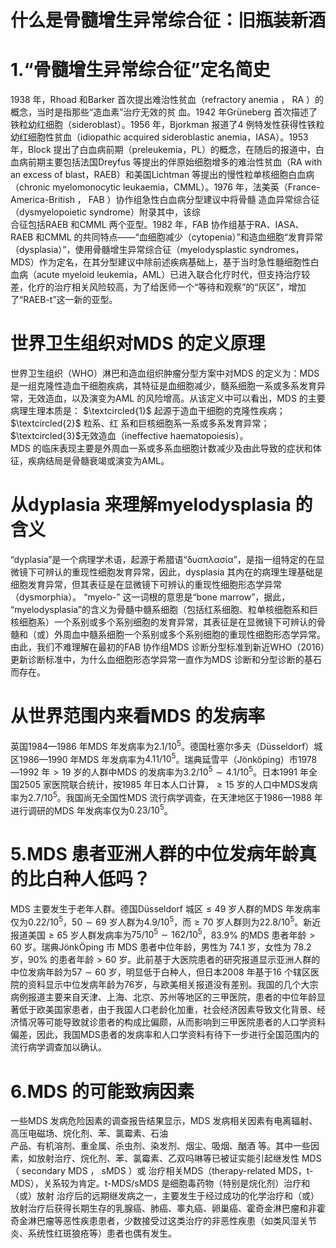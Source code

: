 # 什么是骨髓增生异常综合征：旧瓶装新酒  
# 1.“骨髓增生异常综合征”定名简史  
1938 年，Rhoad 和Barker 首次提出难治性贫血（refractory anemia ， RA ）的概念，当时是指那些“造血素”治疗无效的贫 血。1942 年Grüneberg 首次描述了铁粒幼红细胞（sideroblast）。1956 年，Bjorkman 报道了4 例特发性获得性铁粒幼红细胞性贫血（idiopathic acquired sideroblastic anemia，IASA）。1953 年，Block 提出了白血病前期（preleukemia，PL）的概念，在随后的报道中，白血病前期主要包括法国Dreyfus 等提出的伴原始细胞增多的难治性贫血（RA with an excess of blast，RAEB）和美国Lichtman 等提出的慢性粒单核细胞白血病（chronic myelomonocytic leukaemia，CMML）。1976 年，法美英（France-America-British ， FAB ）协作组急性白血病分型建议中将骨髓 造血异常综合征（dysmyelopoietic syndrome）附录其中，该综  
合征包括RAEB 和CMML 两个亚型。1982 年，FAB 协作组基于RA、IASA、RAEB 和CMML 的共同特点——“血细胞减少（cytopenia）”和造血细胞“发育异常（dysplasia）”，使用骨髓增生异常综合征（myelodysplastic syndromes，MDS）作为定名，在其分型建议中除前述疾病基础上，基于当时急性髓细胞性白血病（acute myeloid leukemia，AML）已进入联合化疗时代，但支持治疗较差，化疗的治疗相关风险较高，为了给医师一个“等待和观察”的“灰区”，增加了“RAEB-t”这一新的亚型。  
#  世界卫生组织对MDS 的定义原理  
世界卫生组织（WHO）淋巴和造血组织肿瘤分型方案中对MDS 的定义为：MDS 是一组克隆性造血干细胞疾病，其特征是血细胞减少，髓系细胞一系或多系发育异常，无效造血，以及演变为AML 的风险增高。从该定义中可以看出，MDS 的主要病理生理本质是： $\textcircled{1}$ 起源于造血干细胞的克隆性疾病； $\textcircled{2}$ 粒系、红 系和巨核细胞系一系或多系发育异常；$\textcircled{3}$无效造血（ineffective haematopoiesis）。  
MDS 的临床表现主要是外周血一系或多系血细胞计数减少及由此导致的症状和体征，疾病结局是骨髓衰竭或演变为AML。  
#  从dyplasia 来理解myelodysplasia 的含义  
“dyplasia”是一个病理学术语，起源于希腊语“δυσπλασία”，是指一组特定的在显微镜下可辨认的重现性细胞发育异常，因此，dysplasia 其内在的病理生理基础是细胞发育异常，但其表征是在显微镜下可辨认的重现性细胞形态学异常（dysmorphia）。
“myelo-” 这一词根的意思是“bone marrow”，据此，
“myelodysplasia”的含义为骨髓中髓系细胞（包括红系细胞、粒单核细胞系和巨核细胞系）一个系别或多个系别细胞的发育异常，其表征是在显微镜下可辨认的骨髓和（或）外周血中髓系细胞一个系别或多个系别细胞的重现性细胞形态学异常。由此，我们不难理解在最初的FAB 协作组MDS 诊断分型标准到新近WHO（2016）更新诊断标准中，为什么血细胞形态学异常一直作为MDS 诊断和分型诊断的基石而存在。  
#  从世界范围内来看MDS 的发病率  
英国1984—1986 年MDS 年发病率为$2.1/10^{5}$。德国杜塞尔多夫（Düsseldorf）城区1986—1990 年MDS 年发病率为$4.11/10^{5}$。瑞典延雪平（Jönköping）市1978—1992 年$>19$ 岁的人群中MDS 的发病率为$3.2/10^{5}\sim4.1/10^{5}$。日本1991 年全国2505 家医院联合统计，按1985 年日本人口计算，$\geqslant15$ 岁的人口中MDS发病率为$2.7/10^{5}$。我国尚无全国性MDS 流行病学调查，在天津地区于1986—1988 年进行调研的MDS 年发病率仅为$0.23/10^{5}$。  
# 5.MDS 患者亚洲人群的中位发病年龄真的比白种人低吗？  
MDS 主要发生于老年人群。德国Düsseldorf 城区$\leqslant49$ 岁人群的MDS 年发病率仅为$0.22/10^{5}$，$50\sim69$ 岁人群为$4.9/10^{5}$，而$\geqslant70$ 岁人群则为$22.8/10^{5}$。新近报道美国$\geqslant65$ 岁人群发病率为$75/10^{5}\sim162/10^{5}$，$83.9\%$ 的MDS 患者年龄$>60$ 岁。瑞典JönkÖping  市 MDS  患者中位年龄，男性为 74.1  岁，女性为 78.2 岁，$90\%$ 的患者年龄$>60$ 岁。此前基于大医院患者的研究报道显示亚洲人群的中位发病年龄为$57\sim60$ 岁，明显低于白种人，但日本2008 年基于16 个辖区医院的资料显示中位发病年龄为76岁，与欧美相关报道没有差别。我国的几个大宗病例报道主要来自天津、上海、北京、苏州等地区的三甲医院，患者的中位年龄显著低于欧美国家患者，由于我国人口老龄化加重，社会经济因素导致文化背景、经济情况等可能导致就诊患者的构成比偏颇，从而影响到三甲医院患者的人口学资料偏差，因此，我国MDS患者的发病率和人口学资料有待下一步进行全国范围内的流行病学调查加以确认。  
# $6.$MDS 的可能致病因素  
一些MDS 发病危险因素的调查报告结果显示，MDS 发病相关因素有电离辐射、高压电磁场、烷化剂、苯、氯霉素、石油  
产品、有机溶剂、重金属、杀虫剂、染发剂、烟尘、吸烟、酗酒 等。其中一些因素，如放射治疗、烷化剂、苯、氯霉素、乙双吗啉等已被证实能引起继发性 MDS （ secondary MDS ， sMDS ）或 治疗相关MDS（therapy-related MDS，t-MDS），关系较为肯定。t-MDS/sMDS  是细胞毒药物（特别是烷化剂）治疗和（或）放射 治疗后的远期继发病之一，主要发生于经过成功的化学治疗和（或）放射治疗后获得长期生存的乳腺癌、肺癌、睾丸癌、卵巢癌、霍奇金淋巴瘤和非霍奇金淋巴瘤等恶性疾患患者，少数接受过这类治疗的非恶性疾患（如类风湿关节炎、系统性红斑狼疮等）患者也偶有发生。  